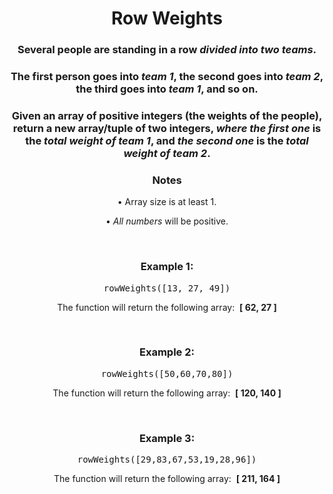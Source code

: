 <div align = "center">

# Row Weights

</div>

<div align = "center">

<h3>Several people are standing in a row <em>divided into two teams</em>.</h3>
<h3>The first person goes into <em>team 1</em>, the second goes into <em>team 2</em>, the third goes into <em>team 1</em>, and so on.</h3>

<h3>Given an array of positive integers (the weights of the people), return a new array/tuple of two integers, <em>where the first one</em> is the <em>total weight of team 1</em>, and <em>the second one</em> is the <em>total weight of team 2</em>.</h3>

### Notes

<p>• Array size is at least 1.</p>
<p>• <em>All numbers</em> will be positive.</p>

<br>

<h3>Example 1:</h3>

<pre>rowWeights([13, 27, 49])</pre>

<p>The function will return the following array: &nbsp;<strong>[&nbsp;62, 27&nbsp;]</strong></p>

<br>

<h3>Example 2:</h3>

<pre>rowWeights([50,60,70,80])</pre>

<p>The function will return the following array: &nbsp;<strong>[&nbsp;120, 140&nbsp;]</strong></p>

<br>

<h3>Example 3:</h3>

<pre>rowWeights([29,83,67,53,19,28,96])</pre>

<p>The function will return the following array: &nbsp;<strong>[&nbsp;211, 164&nbsp;]</strong></p>

</div>
